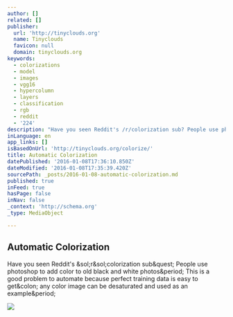 ```yaml
---
author: []
related: []
publisher:
  url: 'http://tinyclouds.org'
  name: Tinyclouds
  favicon: null
  domain: tinyclouds.org
keywords:
  - colorizations
  - model
  - images
  - vgg16
  - hypercolumn
  - layers
  - classification
  - rgb
  - reddit
  - '224'
description: "Have you seen Reddit's /r/colorization sub? People use photoshop to add color to old black and white photos. This is a good problem to automate because perfect training data is easy to get: any color image can be desaturated and used as an example."
inLanguage: en
app_links: []
isBasedOnUrl: 'http://tinyclouds.org/colorize/'
title: Automatic Colorization
datePublished: '2016-01-08T17:36:10.850Z'
dateModified: '2016-01-08T17:35:39.420Z'
sourcePath: _posts/2016-01-08-automatic-colorization.md
published: true
inFeed: true
hasPage: false
inNav: false
_context: 'http://schema.org'
_type: MediaObject

---
```

<article style=""><h1>Automatic Colorization</h1><p>Have you seen Reddit's &amp;sol;r&amp;sol;colorization sub&amp;quest; People use photoshop to add color to old black and white photos&amp;period; This is a good problem to automate because perfect training data is easy to get&amp;colon; any color image can be desaturated and used as an example&amp;period;</p><img src="http://tinyclouds.org/colorize/best/val-041200-3.jpg" /></article>